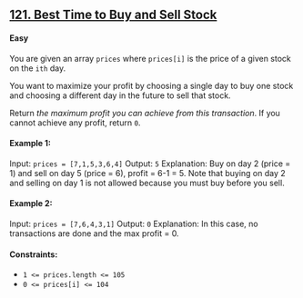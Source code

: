 ## [121. Best Time to Buy and Sell Stock](https://leetcode.com/problems/best-time-to-buy-and-sell-stock/description/?envType=study-plan-v2&envId=top-interview-150)

#### Easy

You are given an array ```prices``` where ```prices[i]``` is the price of a given stock on the ```ith``` day.

You want to maximize your profit by choosing a single day to buy one stock and choosing a different day in the future to sell that stock.

Return *the maximum profit you can achieve from this transaction*. If you cannot achieve any profit, return ```0```.

 

#### Example 1:
Input: ```prices = [7,1,5,3,6,4]```
Output: ```5```
Explanation: Buy on day 2 (price = 1) and sell on day 5 (price = 6), profit = 6-1 = 5.
Note that buying on day 2 and selling on day 1 is not allowed because you must buy before you sell.

#### Example 2:
Input: ```prices = [7,6,4,3,1]```
Output: ```0```
Explanation: In this case, no transactions are done and the max profit = 0.
 

#### Constraints:
- ```1 <= prices.length <= 105```
- ```0 <= prices[i] <= 104```